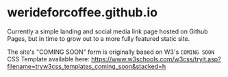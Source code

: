 # werideforcoffee.github.io

Currently a simple landing and social media link page hosted on Github Pages, but in time to grow out to a more fully featured static site.

The site's "COMING SOON" form is originally based on W3's `COMING SOON` CSS Template available here: https://www.w3schools.com/w3css/tryit.asp?filename=tryw3css_templates_coming_soon&stacked=h
